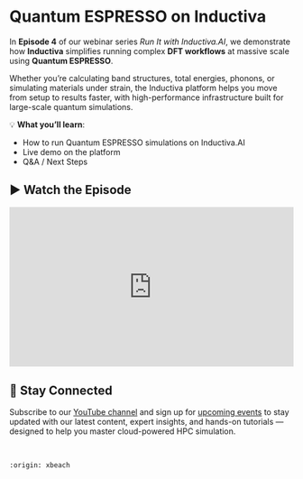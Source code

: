 # Quantum ESPRESSO on Inductiva
In **Episode 4** of our webinar series *Run It with Inductiva.AI*, we demonstrate how 
**Inductiva** simplifies running complex **DFT workflows** at massive scale using **Quantum ESPRESSO**.

Whether you’re calculating band structures, total energies, phonons, or simulating materials under strain, the Inductiva platform helps you move from setup to results faster, with high-performance infrastructure built for large-scale quantum simulations.

💡 **What you’ll learn**:
- How to run Quantum ESPRESSO simulations on Inductiva.AI
- Live demo on the platform
- Q&A / Next Steps

## ▶️ Watch the Episode
<div style="position: relative; padding-bottom: 56.25%; height: 0; overflow: hidden; max-width: 100%;">
  <iframe src="https://www.youtube.com/embed/uEgONz6GPiA?si=9KI5kybgHKZ_2Xvx"
          title="YouTube video player"
          style="position: absolute; top: 0; left: 0; width: 100%; height: 100%; border: 0;"
          allow="accelerometer; autoplay; clipboard-write; encrypted-media; gyroscope; picture-in-picture; web-share"
          allowfullscreen
          referrerpolicy="strict-origin-when-cross-origin">
  </iframe>
</div>

## 📢 Stay Connected
Subscribe to our [YouTube channel](https://www.youtube.com/@inductivaresearchlabs4204) and sign up 
for [upcoming events](https://lu.ma/calendar/cal-xwViWU64Q39XkHQ) to stay updated with our 
latest content, expert insights, and hands-on tutorials — designed to help you master 
cloud-powered HPC simulation.

<br>

```{banner}
:origin: xbeach
```